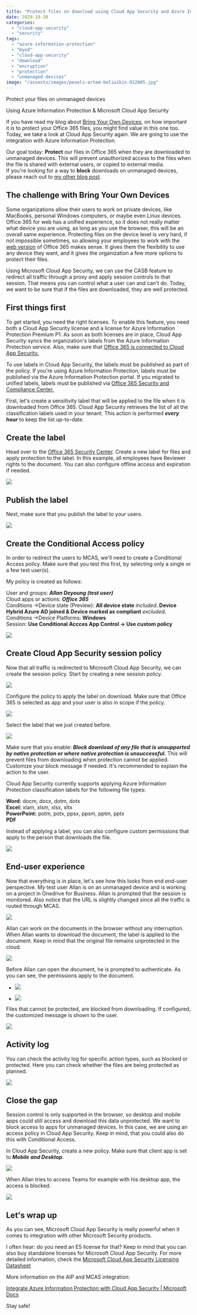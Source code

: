 ```yaml
---
title: "Protect files on download using Cloud App Security and Azure Information Protection"
date: 2020-10-30
categories: 
  - "cloud-app-security"
  - "security"
tags: 
  - "azure-information-protection"
  - "byod"
  - "cloud-app-security"
  - "download"
  - "encryption"
  - "protection"
  - "unmanaged-devices"
image: "/assests/images/pexels-artem-beliaikin-912005.jpg"
---
```


Protect your files on unmanaged devices

Using Azure Information Protection & Microsoft Cloud App Security

If you have read my blog about [Bring Your Own Devices](https://janbakker.tech/food-for-thought-bring-your-own-disaster/), on how important it is to protect your Office 365 files, you might find value in this one too. Today, we take a look at Cloud App Security again. We are going to use the integration with Azure Information Protection.

Our goal today: **Protect** our files in Office 365 when they are downloaded to unmanaged devices. This will prevent unauthorized access to the files when the file is shared with external users, or copied to external media.  
If you're looking for a way to **block** downloads on unmanaged devices, please reach out to [my other blog post](https://janbakker.tech/control-access-from-unmanaged-devices-with-cloud-app-security/).  

## The challenge with Bring Your Own Devices

Some organizations allow their users to work on private devices, like MacBooks, personal Windows computers, or maybe even Linux devices. Office 365 for web has a unified experience, so it does not really matter what device you are using, as long as you use the browser, this will be an overall same experience. Protecting files on the device level is very hard, if not impossible sometimes, so allowing your employees to work with the [web version](https://portal.office.com) of Office 365 makes sense. It gives them the flexibility to use any device they want, and it gives the organization a few more options to protect their files.

Using Microsoft Cloud App Security, we can use the CASB feature to redirect all traffic through a proxy and apply session controls to that session. That means you can control what a user can and can't do. Today, we want to be sure that if the files are downloaded, they are well protected.

## First things first

To get started, you need the right licenses. To enable this feature, you need both a Cloud App Security license and a license for Azure Information Protection Premium P1. As soon as both licenses are in place, Cloud App Security syncs the organization's labels from the Azure Information Protection service. Also, make sure that [Office 365 is connected to Cloud App Security.](https://docs.microsoft.com/en-us/cloud-app-security/connect-office-365-to-microsoft-cloud-app-security)

To use labels in Cloud App Security, the labels must be published as part of the policy. If you're using Azure Information Protection, labels must be published via the Azure Information Protection portal. If you migrated to unified labels, labels must be published via [Office 365 Security and Compliance Center.](https://protection.office.com/)

First, let's create a sensitivity label that will be applied to the file when it is downloaded from Office 365. Cloud App Security retrieves the list of all the classification labels used in your tenant. This action is performed **_every hour_** to keep the list up-to-date.

## Create the label

Head over to the [Office 365 Security Center](https://security.microsoft.com/). Create a new label for files and apply protection to the label. In this example, all employees have Reviewer rights to the document. You can also configure offline access and expiration if needed.

![](/assets/images/1375-30-10-2020-1.png)

## Publish the label

Next, make sure that you publish the label to your users.

![](/assets/images/image-23.png)

## Create the Conditional Access policy

In order to redirect the users to MCAS, we'll need to create a Conditional Access policy. Make sure that you test this first, by selecting only a single or a few test user(s).

My policy is created as follows:

User and groups: **_Allan Deyoung (test user)_**  
Cloud apps or actions: **_Office 365_**  
Conditions ->Device state (Preview): **All device state** _included_**. Device Hybrid Azure AD joined & Device marked as compliant** _excluded_**.**  
Conditions ->Device Platforms: **Windows**  
Session: **Use Conditional Accces App Control -> Use custom policy**

![](/assets/images/image-24.png)

## Create Cloud App Security session policy

Now that all traffic is redirected to Microsoft Cloud App Security, we can create the session policy. Start by creating a new session policy.

![](/assets/images/image-25.png)

Configure the policy to apply the label on download. Make sure that Office 365 is selected as app and your user is also in scope if the policy.

![](/assets/images/1362-30-10-2020.png)

Select the label that we just created before.

![](/assets/images/1363-30-10-2020.png)

Make sure that you enable: **_Block download of any file that is unsupported by native protection or where native protection is unsuccessful._** This will prevent files from downloading when protection cannot be applied. Customize your block message if needed. It's recommended to explain the action to the user.

Cloud App Security currently supports applying Azure Information Protection classification labels for the following file types:

**Word:** docm, docx, dotm, dotx  
**Excel:** xlam, xlsm, xlsx, xltx  
**PowerPoint:** potm, potx, ppsx, ppsm, pptm, pptx  
**PDF**

Instead of applying a label, you can also configure custom permissions that apply to the person that downloads the file.

![](/assets/images/image-34.png)

## End-user experience

Now that everything is in place, let's see how this looks from end end-user perspective. My test user Allan is on an unmanaged device and is working on a project in Onedrive for Business. Allan is prompted that the session is monitored. Also notice that the URL is slightly changed since all the traffic is routed through MCAS.

![](/assets/images/image-26.png)

Allan can work on the documents in the browser without any interruption. When Allan wants to download the document, the label is applied to the document. Keep in mind that the original file remains unprotected in the cloud.

![](/assets/images/image-28.png)

Before Allan can open the document, he is prompted to authenticate. As you can see, the permissions apply to the document.

- ![](/assets/images/image-30.png)
    
- ![](/assets/images/image-31.png)
    

Files that cannot be protected, are blocked from downloading. If configured, the customized message is shown to the user.

![](/assets/images/image-32.png)

## Activity log

You can check the activity log for specific action types, such as blocked or protected. Here you can check whether the files are being protected as planned.

![](/assets/images/image-33.png)

## Close the gap

Session control is only supported in the browser, so desktop and mobile apps could still access and download this data unprotected. We want to block access to apps for unmanaged devices. In this case, we are using an access policy in Cloud App Security. Keep in mind, that you could also do this with Conditional Access.

In Cloud App Security, create a new policy. Make sure that client app is set to **_Mobile and Desktop_**.

![](/assets/images/image-35.png)

When Allan tries to access Teams for example with his desktop app, the access is blocked.

![](/assets/images/1409-30-10-2020.png)

## Let's wrap up

As you can see, Microsoft Cloud App Security is really powerful when it comes to integration with other Microsoft Security products.

I often hear: do you need an E5 license for that? Keep in mind that you can also buy standalone licenses for Microsoft Cloud App Security. For more detailed information, check the [Microsoft Cloud App Security Licensing Datasheet](https://query.prod.cms.rt.microsoft.com/cms/api/am/binary/RE2NXYO)

More information on the AIP and MCAS integration:

[Integrate Azure Information Protection with Cloud App Security | Microsoft Docs](https://docs.microsoft.com/en-us/cloud-app-security/azip-integration)

Stay safe!
